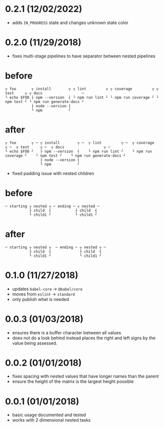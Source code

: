 # 0.2.1 (12/02/2022)

- adds `IN_PROGRESS` state and changes unknown state color

# 0.2.0 (11/29/2018)

- fixes multi-stage pipelines to have separator between nested pipelines
# before
```
┬ foo       ┬ install        ┬ ┬ lint         ┬ ┬ coverage         ┬ ┬ test     ┬ ┬ docs                  ─    
└ echo $FOO ├ npm --version  ┤ └ npm run lint ┘ └ npm run coverage ┘ └ npm test ┘ └ npm run generate-docs ┘    
            ├ node --version ┤                                                                             
            └ npm            ┘
```

# after
```
┬ foo       ┬ ─ ┬ install        ┬ ─  ┬ lint         ┬ ─  ┬ coverage         ┬ ─  ┬ test     ┬ ─  ┬ docs                  ┬ ─
└ echo $FOO ┘   ├ npm --version  ┤    └ npm run lint ┘    └ npm run coverage ┘    └ npm test ┘    └ npm run generate-docs ┘
                ├ node --version ┤                                                                                        
                └ npm            ┘                                                                        
```
- fixed padding issue with nested children
# before
```
─ starting ┬ nested ┬ ─ ending ─ ┬ nested ─  
           ├ child  ┤           ├ child  ┤  
           └ child1 ┘           └ child1 ┘  
```

# after
```
─ starting ┬ nested ┬  ─ ending ─ ┬ nested ┬ ─
           ├ child  ┤             ├ child  ┤
           └ child1 ┘             └ child1 ┘
```

# 0.1.0 (11/27/2018)

- updates `babel-core` -> `@babel/core`
- moves from `eslint` -> `standard`
- only publish what is needed

# 0.0.3 (01/03/2018)

- ensures there is a buffer character between all values
- does not do a look behind instead places the right and left signs by the value being assessed.

# 0.0.2 (01/01/2018)

- fixes spacing with nested values that have longer names than the parent
- ensure the height of the matrix is the largest height possible

# 0.0.1 (01/01/2018)

- basic usage documented and tested
- works with 2 dimensional nested tasks
